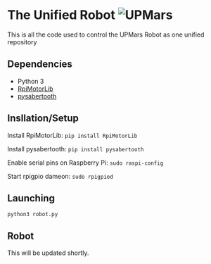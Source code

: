 The Unified Robot 
![UPMars](https://avatars1.githubusercontent.com/u/8388184?s=400&u=fa76467a9c6400be610b37b8efd77e66c771dfd5&v=4)
=================

This is all the code used to control the UPMars Robot as one unified repository

## Dependencies
- Python 3
- [RpiMotorLib](https://github.com/gavinlyonsrepo/RpiMotorLib) 
- [pysabertooth](https://github.com/MomsFriendlyRobotCompany/pysabertooth)

## Insllation/Setup
Install RpiMotorLib: `pip install RpiMotorLib`

Install pysabertooth: `pip install pysabertooth`

Enable serial pins on Raspberry Pi: `sudo raspi-config`

Start rpigpio dameon: `sudo rpigpiod`

## Launching
`python3 robot.py`

## Robot
This will be updated shortly.
